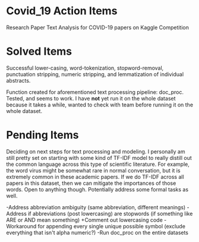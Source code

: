 # Covid_19 Action Items
Research Paper Text Analysis for COVID-19 papers on Kaggle Competition

# Solved Items
Successful lower-casing, word-tokenization, stopword-removal, punctuation stripping, numeric stripping, and lemmatization of individual abstracts. 

Function created for aforementioned text processing pipeline: doc_proc. Tested, and seems to work. I have **not** yet run it on the whole dataset because it takes a while, wanted to check with team before running it on the whole dataset. 

# Pending Items
Deciding on next steps for text processing and modeling. I personally am still pretty set on starting with some kind of TF-IDF model to really distill out the common language across this type of scientific literature. For example, the word virus might be somewhat rare in normal conversation, but it is extremely common in these academic papers. If we do TF-IDF across all papers in this dataset, then we can mitigate the importances of those words. Open to anything though. Potentially address some formal tasks as well.


-Address abbreviation ambiguity (same abbreviation, different meanings)
-Address if abbreviations (post lowercasing) are stopwords (if something like ARE or AND mean something)
    +Comment out lowercasing code
-Workaround for appending every single unique possible symbol (exclude everything that isn't alpha numeric?)
-Run doc_proc on the entire datasets
